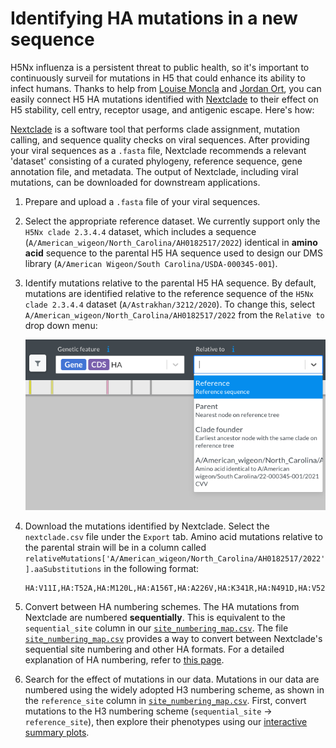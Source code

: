 # Identifying HA mutations in a new sequence

H5Nx influenza is a persistent threat to public health, so it's important to continuously surveil for mutations in H5 that could enhance its ability to infect humans. Thanks to help from [Louise Moncla](https://lmoncla.github.io/monclalab/) and [Jordan Ort](https://lmoncla.github.io/monclalab/team/JordanOrt/), you can easily connect H5 HA mutations identified with [Nextclade](https://clades.nextstrain.org/) to their effect on H5 stability, cell entry, receptor usage, and antigenic escape. Here's how:

[Nextclade](https://clades.nextstrain.org/) is a software tool that performs clade assignment, mutation calling, and sequence quality checks on viral sequences. After providing your viral sequences as a `.fasta` file, Nextclade recommends a relevant 'dataset' consisting of a curated phylogeny, reference sequence, gene annotation file, and metadata. The output of Nextclade, including viral mutations, can be downloaded for downstream applications.

1. Prepare and upload a `.fasta` file of your viral sequences.

2. Select the appropriate reference dataset. We currently support only the `H5Nx clade 2.3.4.4` dataset, which includes a sequence (`A/American_wigeon/North_Carolina/AH0182517/2022`) identical in **amino acid** sequence to the parental H5 HA sequence used to design our DMS library (`A/American Wigeon/South Carolina/USDA-000345-001`).

3. Identify mutations relative to the parental H5 HA sequence. By default, mutations are identified relative to the reference sequence of the `H5Nx clade 2.3.4.4` dataset (`A/Astrakhan/3212/2020`). To change this, select `A/American_wigeon/North_Carolina/AH0182517/2022` from the `Relative to` drop down menu:

    ![Dropdown menu](public/images/nextclade.png)

4. Download the mutations identified by Nextclade. Select the `nextclade.csv` file under the `Export` tab. Amino acid mutations relative to the parental strain will be in a column called `relativeMutations['A/American_wigeon/North_Carolina/AH0182517/2022'].aaSubstitutions` in the following format:

    ```text
    HA:V11I,HA:T52A,HA:M120L,HA:A156T,HA:A226V,HA:K341R,HA:N491D,HA:V526I
    ```

5. Convert between HA numbering schemes. The HA mutations from Nextclade are numbered **sequentially**. This is equivalent to the `sequential_site` column in our [`site_numbering_map.csv`](https://github.com/dms-vep/Flu_H5_American-Wigeon_South-Carolina_2021-H5N1_DMS/blob/main/data/site_numbering_map.csv). The file [`site_numbering_map.csv`](https://github.com/dms-vep/Flu_H5_American-Wigeon_South-Carolina_2021-H5N1_DMS/blob/main/data/site_numbering_map.csv) provides a way to convert between Nextclade's sequential site numbering and other HA formats. For a detailed explanation of HA numbering, refer to [this page](./numbering.md).

6. Search for the effect of mutations in our data. Mutations in our data are numbered using the widely adopted H3 numbering scheme, as shown in the `reference_site` column in [`site_numbering_map.csv`](https://github.com/dms-vep/Flu_H5_American-Wigeon_South-Carolina_2021-H5N1_DMS/blob/main/data/site_numbering_map.csv). First, convert mutations to the H3 numbering scheme (`sequential_site` → `reference_site`), then explore their phenotypes using our [interactive summary plots](./summary.md).
